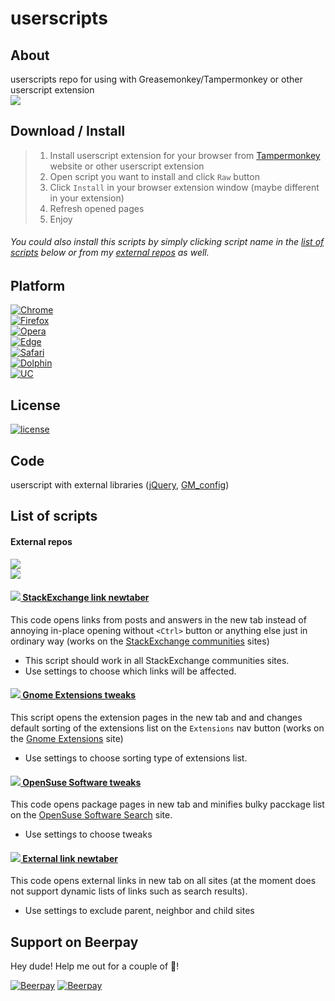 # userscripts

## About
userscripts repo for using with Greasemonkey/Tampermonkey or other userscript extension  
[![](https://img.shields.io/badge/Paypal-donate_me-blue.svg?longCache=true&colorA=778899&colorB=00bfff&logo=paypal)](https://www.paypal.me/almaceleste "paypal | donate me")  

## Download / Install

 > 1. Install userscript extension for your browser from [Tampermonkey](https://tampermonkey.net/) website or other userscript extension  
 > 2. Open script you want to install and click `Raw` button  
 > 3. Click `Install` in your browser extension window (maybe different in your extension)  
 > 4. Refresh opened pages  
 > 5. Enjoy  
 
###### You could also install this scripts by simply clicking script name in the [list of scripts](#list-of-scripts) below or from my [external repos](#external-repos) as well.  

## Platform
[![Chrome](https://img.shields.io/badge/Chrome-Linux,_Windows,_Mac,_Chrome_OS-lightgrey.svg?longCache=true)](https://tampermonkey.net/?browser=chrome)  
[![Firefox](https://img.shields.io/badge/Firefox-Linux,_Windows,_Mac-lightgrey.svg?longCache=true)](https://tampermonkey.net/?browser=firefox)  
[![Opera](https://img.shields.io/badge/Opera-Linux,_Windows,_Mac-lightgrey.svg?longCache=true)](https://tampermonkey.net/?browser=opera)  
[![Edge](https://img.shields.io/badge/Edge-Windows-lightgrey.svg?longCache=true)](https://tampermonkey.net/?browser=edge)  
[![Safari](https://img.shields.io/badge/Safari-Mac-lightgrey.svg?longCache=true)](https://tampermonkey.net/?browser=safari)  
[![Dolphin](https://img.shields.io/badge/Dolphin-Android-lightgrey.svg?longCache=true)](https://tampermonkey.net/?browser=dolphin)  
[![UC](https://img.shields.io/badge/UC-Android-lightgrey.svg?longCache=true)](https://tampermonkey.net/?browser=ucweb)  

## License  
[![license](https://img.shields.io/github/license/almaceleste/userscripts.svg?longCache=true)](https://github.com/almaceleste/userscripts/blob/master/LICENSE)

## Code
userscript with external libraries ([jQuery](https://jquery.com/), [GM_config](https://github.com/sizzlemctwizzle/GM_config/wiki))

## List of scripts 
#### External repos
[![](https://img.shields.io/badge/OpenUserJS-almaceleste-green.svg?longCache=true&colorA=778899&colorB=00bfff)](https://openuserjs.org/users/almaceleste/scripts "openuserjs | almaceleste")  
[![](https://img.shields.io/badge/Greasy_Fork-almaceleste-green.svg?longCache=true&colorA=778899&colorB=00bfff)](https://greasyfork.org/en/users/174037-almaceleste "greasy fork | almaceleste")  

#### [![](https://cdn1.iconfinder.com/data/icons/simple-icons/16/stackexchange-16-black.png) StackExchange link newtaber](../../raw/master/StackExchange_link_newtaber.user.js 'install')  
This code opens links from posts and answers in the new tab instead of annoying in-place opening without `<Ctrl>` button or anything else just in ordinary way (works on the [StackExchange communities](https://stackexchange.org) sites)  
* This script should work in all StackExchange communities sites.  
* Use settings to choose which links will be affected.  

#### [![](https://cdn1.iconfinder.com/data/icons/system-shade-circles/512/gnome-16.png) Gnome Extensions tweaks](../../raw/master/Gnome_Extensions_tweaks.user.js 'install')  
This script opens the extension pages in the new tab and and changes default sorting of the extensions list on the `Extensions` nav button (works on the [Gnome Extensions](https://extensions.gnome.org) site)  
* Use settings to choose sorting type of extensions list.    

#### [![](https://cdn1.iconfinder.com/data/icons/system-shade-circles/512/opensuse-16.png) OpenSuse Software tweaks](../../raw/master/OpenSuse_Software_tweaks.user.js 'install')  
This code opens package pages in new tab and minifies bulky pacckage list on the [OpenSuse Software Search](https://software.opensuse.org/search) site.  
* Use settings to choose tweaks  

#### [![](https://cdn1.iconfinder.com/data/icons/feather-2/24/external-link-16.png) External link newtaber](../../raw/master/External_link_newtaber.user.js 'install')  
This code opens external links in new tab on all sites (at the moment does not support dynamic lists of links such as search results).  
* Use settings to exclude parent, neighbor and child sites  

## Support on Beerpay
Hey dude! Help me out for a couple of :beers:!

[![Beerpay](https://beerpay.io/almaceleste/userscripts/badge.svg?style=beer-square)](https://beerpay.io/almaceleste/userscripts)  [![Beerpay](https://beerpay.io/almaceleste/userscripts/make-wish.svg?style=flat-square)](https://beerpay.io/almaceleste/userscripts?focus=wish)